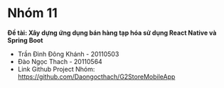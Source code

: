 # Nhóm 11 
**Đề tài: Xây dựng ứng dụng bán hàng tạp hóa sử dụng React Native và Spring Boot**
- Trần Đình Đông Khánh - 20110503
- Đào Ngọc Thach - 20110564
- Link Github Project Nhóm: https://github.com/Daongocthach/G2StoreMobileApp
